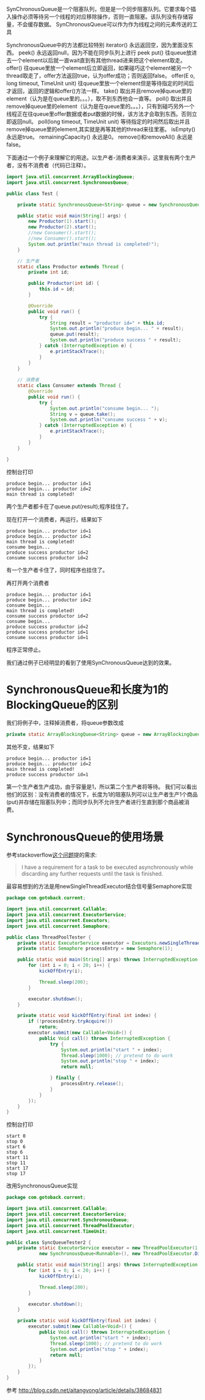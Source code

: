 SynChronousQueue是一个阻塞队列，但是是一个同步阻塞队列。它要求每个插入操作必须等待另一个线程的对应移除操作，否则一直阻塞。该队列没有存储容量，不会缓存数据。
SynChronousQueue可以作为作为线程之间的元素传送的工具

SynchronousQueue中的方法都比较特别
iterator() 永远返回空，因为里面没东西。
peek() 永远返回null，因为不能在同步队列上进行 peek
put() 往queue放进去一个element以后就一直wait直到有其他thread进来把这个element取走。
offer() 往queue里放一个element后立即返回，如果碰巧这个element被另一个thread取走了，offer方法返回true，认为offer成功；否则返回false。
offer(E o, long timeout, TimeUnit unit) 往queue里放一个element但是等待指定的时间后才返回，返回的逻辑和offer()方法一样。
take() 取出并且remove掉queue里的element（认为是在queue里的。。。），取不到东西他会一直等。
poll() 取出并且remove掉queue里的element（认为是在queue里的。。。），只有到碰巧另外一个线程正在往queue里offer数据或者put数据的时候，该方法才会取到东西。否则立即返回null。
poll(long timeout, TimeUnit unit) 等待指定的时间然后取出并且remove掉queue里的element,其实就是再等其他的thread来往里塞。
isEmpty()永远是true。
remainingCapacity() 永远是0。
remove()和removeAll() 永远是false。


下面通过一个例子来理解它的用途。以生产者-消费者来演示，这里我有两个生产者，没有不消费者（代码已注释）。
```java
import java.util.concurrent.ArrayBlockingQueue;
import java.util.concurrent.SynchronousQueue;

public class Test {

	private static SynchronousQueue<String> queue = new SynchronousQueue<String>();  

	public static void main(String[] args) {
		new Productor(1).start();
		new Productor(2).start();
		//new Consumer().start();
		//new Consumer().start();
		System.out.println("main thread is completed!");
	}

	// 生产者
	static class Productor extends Thread {
		private int id;

		public Productor(int id) {
			this.id = id;
		}

		@Override
		public void run() {
			try {
				String result = "productor id=" + this.id;
				System.out.println("produce begin... " + result);
				queue.put(result);
				System.out.println("produce success " + result);
			} catch (InterruptedException e) {
				e.printStackTrace();
			}
		}
	}
	
	// 消费者
	static class Consumer extends Thread {
		@Override
		public void run() {
			try {
				System.out.println("consume begin... ");
				String v = queue.take();
				System.out.println("consume success " + v);
			} catch (InterruptedException e) {
				e.printStackTrace();
			}
		}
	}

}
```
控制台打印
```plain
produce begin... productor id=1
produce begin... productor id=2
main thread is completed!

```
两个生产者都卡在了queue.put(result);程序挂住了。

现在打开一个消费者，再运行，结果如下
```plain
produce begin... productor id=1
produce begin... productor id=2
main thread is completed!
consume begin... 
produce success productor id=2
consume success productor id=2

```
有一个生产者卡住了，同时程序也挂住了。

再打开两个消费者
```plain
produce begin... productor id=1
produce begin... productor id=2
consume begin... 
main thread is completed!
consume success productor id=2
consume begin... 
produce success productor id=2
produce success productor id=1
consume success productor id=1

```
程序正常停止。

我们通过例子已经明显的看到了使用SynChronousQueue达到的效果。

# SynchronousQueue和长度为1的BlockingQueue的区别
我们将例子中，注释掉消费者，将queue参数改成
```java
private static ArrayBlockingQueue<String> queue = new ArrayBlockingQueue<String>(1);
```
其他不变，结果如下
```plain
produce begin... productor id=1
produce begin... productor id=2
main thread is completed!
produce success productor id=1

```
第一个生产者生产成功，由于容量是1，所以第二个生产者将等待。
我们可以看出他们的区别：没有消费者的情况下，长度为1的阻塞队列可以让生产者生产1个商品(put)并存储在阻塞队列中；而同步队列不允许生产者进行生直到那个商品被消费。

# SynchronousQueue的使用场景
参考stackoverflow[这个问题](https://stackoverflow.com/questions/4954708/single-threading-a-task-without-queuing-further-requests)提的需求:
> I have a requirement for a task to be executed asynchronously while discarding any further requests until the task is finished.

最容易想到的方法是用newSingleThreadExecutor结合信号量Semaphore实现
```java
package com.gotoback.current;

import java.util.concurrent.Callable;
import java.util.concurrent.ExecutorService;
import java.util.concurrent.Executors;
import java.util.concurrent.Semaphore;

public class ThreadPoolTester {
	private static ExecutorService executor = Executors.newSingleThreadExecutor();
	private static Semaphore processEntry = new Semaphore(1);

	public static void main(String[] args) throws InterruptedException {
		for (int i = 0; i < 20; i++) {
			kickOffEntry(i);

			Thread.sleep(200);
		}

		executor.shutdown();
	}

	private static void kickOffEntry(final int index) {
		if (!processEntry.tryAcquire())
			return;
		executor.submit(new Callable<Void>() {
			public Void call() throws InterruptedException {
				try {
					System.out.println("start " + index);
					Thread.sleep(1000); // pretend to do work
					System.out.println("stop " + index);
					return null;

				} finally {
					processEntry.release();
				}
			}
		});
	}
}
```
控制台打印
```plain
start 0
stop 0
start 6
stop 6
start 11
stop 11
start 17
stop 17

```
改用SynchronousQueue实现
```java
package com.gotoback.current;

import java.util.concurrent.Callable;
import java.util.concurrent.ExecutorService;
import java.util.concurrent.SynchronousQueue;
import java.util.concurrent.ThreadPoolExecutor;
import java.util.concurrent.TimeUnit;

public class SyncQueueTester2 {
	private static ExecutorService executor = new ThreadPoolExecutor(1, 1, 1000, TimeUnit.SECONDS,
			new SynchronousQueue<Runnable>(), new ThreadPoolExecutor.DiscardPolicy());

	public static void main(String[] args) throws InterruptedException {
		for (int i = 0; i < 20; i++) {
			kickOffEntry(i);

			Thread.sleep(200);
		}

		executor.shutdown();
	}

	private static void kickOffEntry(final int index) {
		executor.submit(new Callable<Void>() {
			public Void call() throws InterruptedException {
				System.out.println("start " + index);
				Thread.sleep(1000); // pretend to do work
				System.out.println("stop " + index);
				return null;
			}
		});
	}
}
```

参考
<http://blog.csdn.net/aitangyong/article/details/38684831>